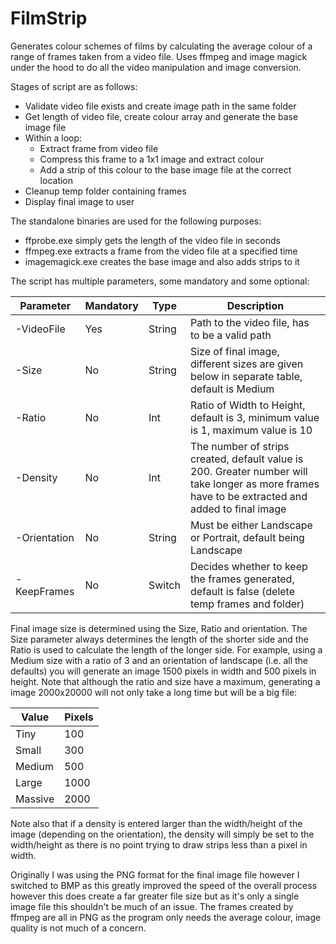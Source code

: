 # FilmStrip
Generates colour schemes of films by calculating the average colour of a range of frames taken from a video file. Uses ffmpeg and image magick under the hood to do all the video manipulation and image conversion.

Stages of script are as follows:
* Validate video file exists and create image path in the same folder
* Get length of video file, create colour array and generate the base image file
* Within a loop:
    * Extract frame from video file
    * Compress this frame to a 1x1 image and extract colour
    * Add a strip of this colour to the base image file at the correct location
* Cleanup temp folder containing frames
* Display final image to user

The standalone binaries are used for the following purposes: 
* ffprobe.exe simply gets the length of the video file in seconds
* ffmpeg.exe extracts a frame from the video file at a specified time
* imagemagick.exe creates the base image and also adds strips to it

The script has multiple parameters, some mandatory and some optional: 

Parameter | Mandatory | Type | Description
--- | --- | --- | ---
-VideoFile | Yes | String | Path to the video file, has to be a valid path
-Size | No | String | Size of final image, different sizes are given below in separate table, default is Medium
-Ratio | No | Int | Ratio of Width to Height, default is 3, minimum value is 1, maximum value is 10
-Density | No | Int | The number of strips created, default value is 200. Greater number will take longer as more frames have to be extracted and added to final image
-Orientation | No | String | Must be either Landscape or Portrait, default being Landscape
-KeepFrames | No | Switch | Decides whether to keep the frames generated, default is false (delete temp frames and folder)

Final image size is determined using the Size, Ratio and orientation. The Size parameter always determines the length of the shorter side and the Ratio is used to calculate the length of the longer side. For example, using a Medium size with a ratio of 3 and an orientation of landscape (i.e. all the defaults) you will generate an image 1500 pixels in width and 500 pixels in height. Note that although the ratio and size have a maximum, generating a image 2000x20000 will not only take a long time but will be a big file:

Value | Pixels
--- | ---
Tiny | 100
Small | 300
Medium | 500
Large | 1000
Massive | 2000

Note also that if a density is entered larger than the width/height of the image (depending on the orientation), the density will simply be set to the width/height as there is no point trying to draw strips less than a pixel in width.

Originally I was using the PNG format for the final image file however I switched to BMP as this greatly improved the speed of the overall process however this does create a far greater file size but as it's only a single image file this shouldn't be much of an issue. The frames created by ffmpeg are all in PNG as the program only needs the average colour, image quality is not much of a concern.

